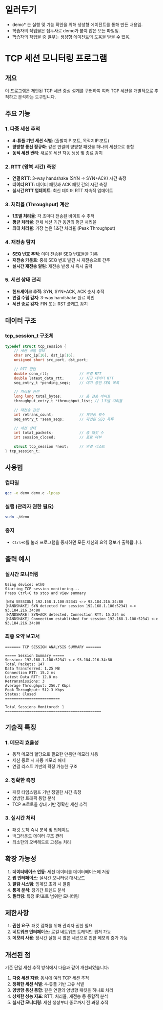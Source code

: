 # 일러두기
- demo* 는 실행 및 기능 확인을 위해 생성형 에이전트를 통해 만든 내용임.
- 학습자의 작업물은 접두사로 demo가 붙지 않은 모든 파일임.
- 학습자의 작업물 중 일부는 생성형 에이전트의 도움을 받을 수 있음.

# TCP 세션 모니터링 프로그램

## 개요
이 프로그램은 제안된 TCP 세션 중심 설계를 구현하여 여러 TCP 세션을 개별적으로 추적하고 분석하는 도구입니다.

## 주요 기능

### 1. 다중 세션 추적
- **4-튜플 기반 세션 식별**: (출발지IP:포트, 목적지IP:포트)
- **양방향 통신 정규화**: 같은 연결의 양방향 패킷을 하나의 세션으로 통합
- **동적 세션 관리**: 새로운 세션 자동 생성 및 종료 감지

### 2. RTT (왕복 시간) 측정
- **연결 RTT**: 3-way handshake (SYN → SYN+ACK) 시간 측정
- **데이터 RTT**: 데이터 패킷과 ACK 패킷 간의 시간 측정
- **실시간 RTT 업데이트**: 최신 데이터 RTT 지속적 업데이트

### 3. 처리율 (Throughput) 계산
- **1초별 처리율**: 각 초마다 전송된 바이트 수 추적
- **평균 처리율**: 전체 세션 기간 동안의 평균 처리율
- **최대 처리율**: 가장 높은 1초간 처리율 (Peak Throughput)

### 4. 재전송 탐지
- **SEQ 번호 추적**: 이미 전송된 SEQ 번호들을 기록
- **재전송 카운트**: 중복 SEQ 번호 발견 시 재전송으로 간주
- **실시간 재전송 알림**: 재전송 발생 시 즉시 출력

### 5. 세션 상태 관리
- **핸드셰이크 추적**: SYN, SYN+ACK, ACK 순서 추적
- **연결 수립 감지**: 3-way handshake 완료 확인
- **세션 종료 감지**: FIN 또는 RST 플래그 감지

## 데이터 구조

### tcp_session_t 구조체
```c
typedef struct tcp_session {
    // 세션 식별 정보
    char src_ip[16], dst_ip[16];
    unsigned short src_port, dst_port;
    
    // RTT 관련
    double conn_rtt;              // 연결 RTT
    double latest_data_rtt;       // 최근 데이터 RTT
    seq_entry_t *pending_seqs;    // 대기 중인 SEQ 목록
    
    // 처리율 관련
    long long total_bytes;        // 총 전송 바이트
    throughput_entry_t *throughput_list; // 1초별 처리율
    
    // 재전송 관련
    int retrans_count;            // 재전송 횟수
    seq_entry_t *seen_seqs;       // 확인된 SEQ 목록
    
    // 세션 상태
    int total_packets;            // 총 패킷 수
    int session_closed;           // 종료 여부
    
    struct tcp_session *next;     // 연결 리스트
} tcp_session_t;
```

## 사용법

### 컴파일
```bash
gcc -o demo demo.c -lpcap
```

### 실행 (관리자 권한 필요)
```bash
sudo ./demo
```

### 중지
- `Ctrl+C`를 눌러 프로그램을 중지하면 모든 세션의 요약 정보가 출력됩니다.

## 출력 예시

### 실시간 모니터링
```
Using device: eth0
Starting TCP session monitoring...
Press Ctrl+C to stop and view summary

[NEW SESSION] 192.168.1.100:52341 <-> 93.184.216.34:80
[HANDSHAKE] SYN detected for session 192.168.1.100:52341 <-> 93.184.216.34:80
[HANDSHAKE] SYN+ACK detected, Connection RTT: 15.234 ms
[HANDSHAKE] Connection established for session 192.168.1.100:52341 <-> 93.184.216.34:80
```

### 최종 요약 보고서
```
======= TCP SESSION ANALYSIS SUMMARY =======

===== Session Summary =====
Session: 192.168.1.100:52341 <-> 93.184.216.34:80
Total Packets: 147
Data Transferred: 1.25 MB
Connection RTT: 15.2 ms
Latest Data RTT: 12.8 ms
Retransmissions: 3
Average Throughput: 256.7 Kbps
Peak Throughput: 512.3 Kbps
Status: Closed
=========================

Total Sessions Monitored: 1
============================================
```

## 기술적 특징

### 1. 메모리 효율성
- 동적 메모리 할당으로 필요한 만큼만 메모리 사용
- 세션 종료 시 자동 메모리 해제
- 연결 리스트 기반의 확장 가능한 구조

### 2. 정확한 측정
- 패킷 타임스탬프 기반 정밀한 시간 측정
- 양방향 트래픽 통합 분석
- TCP 프로토콜 상태 기반 정확한 세션 추적

### 3. 실시간 처리
- 패킷 도착 즉시 분석 및 업데이트
- 백그라운드 데이터 구조 관리
- 최소한의 오버헤드로 고성능 처리

## 확장 가능성

1. **데이터베이스 연동**: 세션 데이터를 데이터베이스에 저장
2. **웹 인터페이스**: 실시간 모니터링 대시보드
3. **알람 시스템**: 임계값 초과 시 알림
4. **통계 분석**: 장기간 트렌드 분석
5. **필터링**: 특정 IP/포트 범위만 모니터링

## 제한사항

1. **권한 요구**: 패킷 캡처를 위해 관리자 권한 필요
2. **네트워크 인터페이스**: 로컬 네트워크 트래픽만 캡처 가능
3. **메모리 사용**: 장시간 실행 시 많은 세션으로 인한 메모리 증가 가능

## 개선된 점

기존 단일 세션 추적 방식에서 다음과 같이 개선되었습니다:

1. **다중 세션 지원**: 동시에 여러 TCP 세션 추적
2. **정확한 세션 식별**: 4-튜플 기반 고유 식별
3. **양방향 통신 통합**: 같은 연결의 양방향 패킷을 하나로 처리
4. **상세한 성능 지표**: RTT, 처리율, 재전송 등 종합적 분석
5. **실시간 모니터링**: 세션 생성부터 종료까지 전 과정 추적
